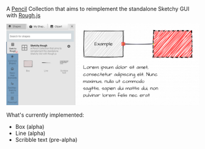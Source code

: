 A [Pencil](https://github.com/evolus/pencil) Collection that aims to reimplement the standalone Sketchy GUI with [Rough.js](https://github.com/rough-stuff/rough)

<img src="https://github.com/lppedd/pencil-sketchy-rough/raw/master/.github/images/preview.png" alt="Preview" />

What's currently implemented:
- Box (alpha)
- Line (alpha)
- Scribble text (pre-alpha)
